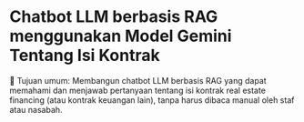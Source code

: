 # Chatbot LLM berbasis RAG menggunakan Model Gemini Tentang Isi Kontrak

🎯 Tujuan umum:
Membangun chatbot LLM berbasis RAG yang dapat memahami dan menjawab pertanyaan tentang isi kontrak real estate financing (atau kontrak keuangan lain), tanpa harus dibaca manual oleh staf atau nasabah.
